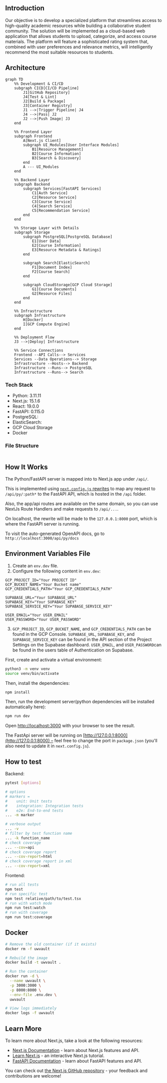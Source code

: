 ## Introduction

Our objective is to develop a specialized platform that streamlines access to high-quality academic resources while building a collaborative student community. The solution will be implemented as a cloud-based web application that allows students to upload, categorize, and access course materials. The platform will feature a sophisticated rating system that, combined with user preferences and relevance metrics, will intelligently recommend the most suitable resources to students.

## Architecture

```mermaid
graph TD
    %% Development & CI/CD
    subgraph CICD[CI/CD Pipeline]
        J1[GitHub Repository]
        J4[Test & Lint]
        J2[Build & Package]
        J3[Container Registry]
        J1 -->|Trigger Pipeline| J4
        J4 -->|Pass| J2
        J2 -->|Push Image| J3
    end

    %% Frontend Layer
    subgraph Frontend
        A[Next.js Client]
        subgraph UI_Modules[User Interface Modules]
            B1[Resource Management]
            B2[Course Information]
            B3[Search & Discovery]
        end
        A --- UI_Modules
    end

    %% Backend Layer
    subgraph Backend
        subgraph Services[FastAPI Services]
            C1[Auth Service]
            C2[Resource Service]
            C3[Course Service]
            C4[Search Service]
            C5[Recommendation Service]
        end
    end

    %% Storage Layer with Details
    subgraph Storage
        subgraph PostgreSQL[PostgreSQL Database]
            E1[User Data]
            E2[Course Information]
            E3[Resource Metadata & Ratings]
        end

        subgraph Search[ElasticSearch]
            F1[Document Index]
            F2[Course Search]
        end

        subgraph CloudStorage[GCP Cloud Storage]
            G1[Course Documents]
            G2[Resource Files]
        end
    end

    %% Infrastructure
    subgraph Infrastructure
        H[Docker]
        I[GCP Compute Engine]
    end

    %% Deployment Flow
    J3 -->|Deploy| Infrastructure

    %% Service Connections
    Frontend --API Calls--> Services
    Services --Data Operations--> Storage
    Infrastructure --Hosts--> Backend
    Infrastructure --Runs--> PostgreSQL
    Infrastructure --Runs--> Search
```

### Tech Stack

- Python: 3.11.11
- Next.js: 15.1.6
- React: 19.0.0
- FastAPI: 0.115.0
- PostgreSQL:
- ElasticSearch:
- GCP Cloud Storage
- Docker

### File Structure

```

```

## How It Works

The Python/FastAPI server is mapped into to Next.js app under `/api/`.

This is implemented using [`next.config.js` rewrites](https://github.com/digitros/nextjs-fastapi/blob/main/next.config.js) to map any request to `/api/py/:path*` to the FastAPI API, which is hosted in the `/api` folder.

Also, the app/api routes are available on the same domain, so you can use NextJs Route Handlers and make requests to `/api/...`.

On localhost, the rewrite will be made to the `127.0.0.1:8000` port, which is where the FastAPI server is running.

To visit the auto-generated OpenAPI docs, go to `http://localhost:3000/api/py/docs`

## Environment Variables File

1.  Create an `env.dev` file.
2.  Configure the following content in `env.dev`:

```
GCP_PROJECT_ID="Your PROJECT ID"
GCP_BUCKET_NAME="Your Bucket name"
GCP_CREDENTIALS_PATH="Your GCP_CREDENTIALS_PATH"

SUPABASE_URL="Your SUPABASE_URL"
SUPABASE_KEY="Your SUPABASE_KEY"
SUPABASE_SERVICE_KEY="Your SUPABASE_SERVICE_KEY"

USER_EMAIL="Your USER_EMAIL"
USER_PASSWORD="Your USER_PASSWORD"

```

3. `GCP_PROJECT_ID`, `GCP_BUCKET_NAME`, and `GCP_CREDENTIALS_PATH` can be found in the GCP Console.
`SUPABASE_URL`, `SUPABASE_KEY`, and `SUPABASE_SERVICE_KEY` can be found in the API section of the Project Settings on the Supabase dashboard. 
`USER_EMAIL`, and `USER_PASSWORD`can be found in the users table of Authentication on Supabase.

First, create and activate a virtual environment:

```bash
python3 -m venv venv
source venv/bin/activate
```

Then, install the dependencies:

```bash
npm install
```

Then, run the development server(python dependencies will be installed automatically here):

```bash
npm run dev
```

Open [http://localhost:3000](http://localhost:3000) with your browser to see the result.

The FastApi server will be running on [http://127.0.0.1:8000](http://127.0.0.1:8000) – feel free to change the port in `package.json` (you'll also need to update it in `next.config.js`).

## How to test

Backend:

```bash
pytest [options]

# options
# markers =
#    unit: Unit tests
#    integration: Integration tests
#    e2e: End-to-end tests
... -m marker

# verbose output
... -v
# filter by test function name
... -k function_name
# check coverage
... --cov=api
# check coverage report
... --cov-report=html
# check coverage report in xml
... --cov-report=xml
```

Frontend:

```bash
# run all tests
npm test
# run specific test
npm test relative/path/to/test.tsx
# run with watch mode
npm run test:watch
# run with coverage
npm run test:coverage
```
## Docker

```bash
# Remove the old container (if it exists)
docker rm -f uwvault

# Rebuild the image
docker build -t uwvault .

# Run the container
docker run -d \
  --name uwvault \
  -p 3000:3000 \
  -p 8000:8000 \
  --env-file .env.dev \
  uwvault

# View logs immediately
docker logs -f uwvault
```
## Learn More

To learn more about Next.js, take a look at the following resources:

- [Next.js Documentation](https://nextjs.org/docs) - learn about Next.js features and API.
- [Learn Next.js](https://nextjs.org/learn) - an interactive Next.js tutorial.
- [FastAPI Documentation](https://fastapi.tiangolo.com/) - learn about FastAPI features and API.

You can check out [the Next.js GitHub repository](https://github.com/vercel/next.js/) - your feedback and contributions are welcome!
